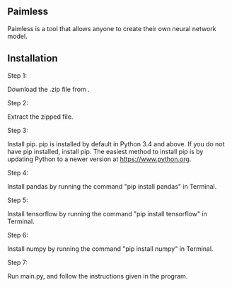 Paimless
--------

Paimless is a tool that allows anyone to create their own neural network model.

Installation
--------

Step 1: 

Download the .zip file from <pastebin link here>.

Step 2:

Extract the zipped file.

Step 3:

Install pip. pip is installed by default in Python 3.4 and above. If you do not have pip installed, install pip.
The easiest method to install pip is by updating Python to a newer version at https://www.python.org.

Step 4:

Install pandas by running the command "pip install pandas" in Terminal.

Step 5:

Install tensorflow by running the command "pip install tensorflow" in Terminal.

Step 6:

Install numpy by running the command "pip install numpy" in Terminal.

Step 7:

Run main.py, and follow the instructions given in the program.